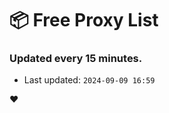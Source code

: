 # :package: Free Proxy List
### Updated every 15 minutes.

- Last updated: `2024-09-09 16:59`

:heart:
